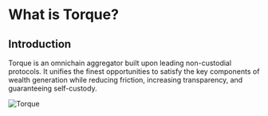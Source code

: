 # What is Torque?

## Introduction

Torque is an omnichain aggregator built upon leading non-custodial protocols. It unifies the finest opportunities to satisfy the key components of wealth generation while reducing friction, increasing transparency, and guaranteeing self-custody.

![Torque](/gitbook/assets/torque-system.png)
